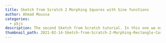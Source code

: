 ```yaml
---
title: Sketch from Scratch 2 Morphing Squares with Sine functions
author: Ahmad Moussa
categories:
  - p5js
description: The second Sketch from Scratch tutorial. In this one we explore how we can continuounsly morph from pointy to rounded rectangle corners in P5JS
thumbnail_path: 2021-02-14-Sketch-from-Scratch-2-Morphing-Rectangle-Corners-with-Sine-functions.png
---
```

